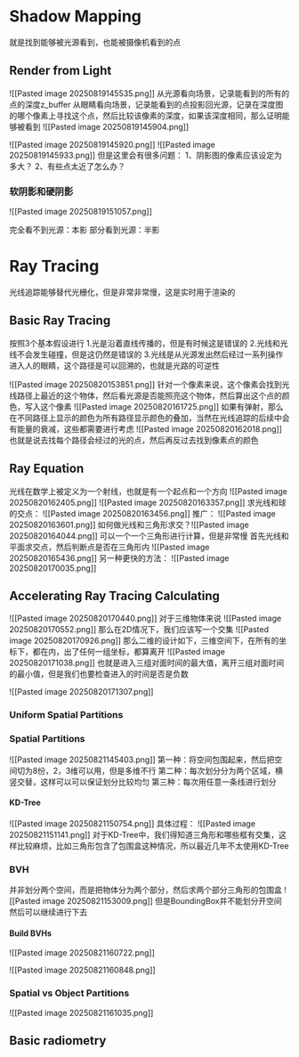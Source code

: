 # Shadow Mapping

就是找到能够被光源看到，也能被摄像机看到的点

## Render from Light
![[Pasted image 20250819145535.png]]
从光源看向场景，记录能看到的所有的点的深度z_buffer
从眼睛看向场景，记录能看到的点投影回光源，记录在深度图的哪个像素上寻找这个点，然后比较该像素的深度，如果该深度相同，那么证明能够被看到
![[Pasted image 20250819145904.png]]

![[Pasted image 20250819145920.png]]
![[Pasted image 20250819145933.png]]
但是这里会有很多问题：
1、阴影图的像素应该设定为多大？
2、有些点太近了怎么办？

### 软阴影和硬阴影
![[Pasted image 20250819151057.png]]

完全看不到光源：本影
部分看到光源：半影

# Ray Tracing

光线追踪能够替代光栅化，但是非常非常慢，这是实时用于渲染的

## Basic Ray Tracing

按照3个基本假设进行
1.光是沿着直线传播的，但是有时候这是错误的
2.光线和光线不会发生碰撞，但是这仍然是错误的
3.光线是从光源发出然后经过一系列操作进入人的眼睛，这个路径是可以回溯的，也就是光路的可逆性

![[Pasted image 20250820153851.png]]
针对一个像素来说，这个像素会找到光线路径上最近的这个物体，然后看光源是否能照亮这个物体，然后算出这个点的颜色，写入这个像素
![[Pasted image 20250820161725.png]]
如果有弹射，那么在不同路径上显示的颜色为所有路径显示颜色的叠加，当然在光线追踪的后续中会有能量的衰减，这些都需要进行考虑
![[Pasted image 20250820162018.png]]
也就是说去找每个路径会经过的光的点，然后再反过去找到像素点的颜色

## Ray Equation

光线在数学上被定义为一个射线，也就是有一个起点和一个方向
![[Pasted image 20250820162405.png]]
![[Pasted image 20250820163357.png]]
求光线和球的交点：
![[Pasted image 20250820163456.png]]
推广：
![[Pasted image 20250820163601.png]]
如何做光线和三角形求交？![[Pasted image 20250820164044.png]]
可以一个一个三角形进行计算，但是非常慢
首先光线和平面求交点，然后判断点是否在三角形内
![[Pasted image 20250820165436.png]]
另一种更快的方法：
![[Pasted image 20250820170035.png]]

## Accelerating Ray Tracing Calculating

![[Pasted image 20250820170440.png]]
对于三维物体来说
![[Pasted image 20250820170552.png]]
那么在2D情况下，我们应该写一个交集
![[Pasted image 20250820170926.png]]
那么二维的设计如下，三维空间下，在所有的坐标下，都在内，出了任何一组坐标，都算离开
![[Pasted image 20250820171038.png]]
也就是进入三组对面时间的最大值，离开三组对面时间的最小值，但是我们也要检查进入的时间是否是负数

![[Pasted image 20250820171307.png]]

### Uniform Spatial Partitions

### Spatial Partitions
![[Pasted image 20250821145403.png]]
第一种：将空间包围起来，然后把空间切为8份，2，3维可以用，但是多维不行
第二种：每次划分分为两个区域，横竖交替，这样可以可以保证划分比较均匀
第三种：每次用任意一条线进行划分

#### KD-Tree
![[Pasted image 20250821150754.png]]
具体过程：
![[Pasted image 20250821151141.png]]
对于KD-Tree中，我们得知道三角形和哪些框有交集，这样比较麻烦，比如三角形包含了包围盒这种情况，所以最近几年不太使用KD-Tree


### BVH
并非划分两个空间，而是把物体分为两个部分，然后求两个部分三角形的包围盒
![[Pasted image 20250821153009.png]]
但是BoundingBox并不能划分开空间
然后可以继续进行下去
#### Build BVHs

![[Pasted image 20250821160722.png]]

![[Pasted image 20250821160848.png]]
### Spatial vs Object Partitions
![[Pasted image 20250821161035.png]]

## Basic radiometry


